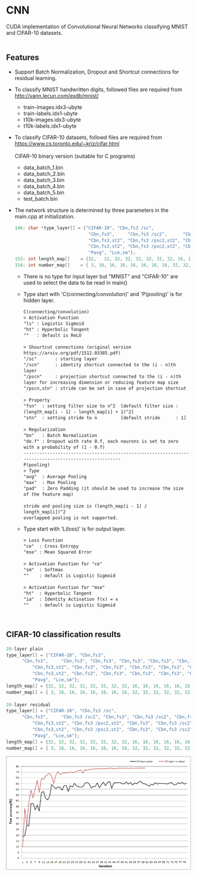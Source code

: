 # CNN
CUDA implementation of Convolutional Neural Networks classifying MNIST and CIFAR-10 datasets.</br></br>

## Features
- Support Batch Normalization, Dropout and Shortcut connections for residual learning.
- To classify MNIST handwritten digits, followed files are required from http://yann.lecun.com/exdb/mnist/
  - train-images.idx3-ubyte
  - train-labels.idx1-ubyte
  - t10k-images.idx3-ubyte
  - t10k-labels.idx1-ubyte
  
- To classify CIFAR-10 datasets, followd files are required from https://www.cs.toronto.edu/~kriz/cifar.html<br><br>
  CIFAR-10 binary version (suitable for C programs)
  - data_batch_1.bin
  - data_batch_2.bin
  - data_batch_3.bin
  - data_batch_4.bin
  - data_batch_5.bin
  - test_batch.bin

- The network structure is determined by three parameters in the main.cpp at initialization.

  ```C++
  146: char *type_layer[] = {"CIFAR-10", "Cbn,fs3 /sc",
                              "Cbn,fs3",     "Cbn,fs3 /sc2",      "Cbn,fs3", "Cbn,fs3 /sc2", "Cbn,fs3", "Cbn,fs3 /sc2",
                              "Cbn,fs3,st2", "Cbn,fs3 /psc2,st2", "Cbn,fs3", "Cbn,fs3 /sc2", "Cbn,fs3", "Cbn,fs3 /sc2",
                              "Cbn,fs3,st2", "Cbn,fs3 /psc2,st2", "Cbn,fs3", "Cbn,fs3 /sc2", "Cbn,fs3", "Cbn,fs3 /sc2",
                              "Pavg", "Lce,sm"};
  153: int length_map[]    = {32,	32, 32, 32, 32, 32, 32, 32, 16, 16, 16, 16, 16, 16,  8,  8,  8,  8,  8,  8,  1,  1};
  154: int number_map[]    = { 3, 16, 16, 16, 16, 16, 16, 16, 32, 32, 32, 32, 32, 32, 64, 64, 64, 64, 64, 64, 64, 10};
  ```  
  - There is no type for input layer but "MNIST" and "CIFAR-10" are used to select the data to be read in main()
  - Type start with 'C(connecting/convolution)' and 'P(pooling)' is for hidden layer.
  
  	```
    C(connecting/convolution)
    > Activation Function
    "ls" : Logistic Sigmoid
    "ht" : Hyperbolic Tangent
    ""   : default is ReLU
    
    > Shourtcut connections (original version https://arxiv.org/pdf/1512.03385.pdf)
    "/sc"       : starting layer
    "/scn"      : identity shortcut connected to the (i - n)th layer
    "/pscn"     : projection shortcut connected to the (i - n)th layer for increasing dimension or reducing feature map size
    "/pscn,stn" : stride can be set in case of projection shortcut
    
    > Property
    "fsn"  : setting filter size to n^2  [default filter size : (length_map[i - 1] - length_map[i] + 1)^2]
    "stn"  : setting stride to n         [default stride      : 1]

    > Regularization
    "bn"   : Batch Normalization
    "do.f" : Dropout with rate 0.f, each neurons is set to zero with a probability of (1 - 0.f)
    ----------------------------------------------------------------------------------------------------
    P(pooling)
    > Type
    "avg"  : Average Pooling
    "max"  : Max Pooling
    "pad"  : Zero Padding (it should be used to increase the size of the feature map)
    
    stride and pooling size is (length_map[i - 1] / length_map[i])^2    
    overlapped pooling is not supported.
	  ```
   - Type start with 'L(loss)' is for output layer.
   
	 ```
	 > Loss Function
	 "ce"  : Cross Entropy
	 "mse" : Mean Squared Error
	 
	 > Activation Function for "ce"
	 "sm"  : Softmax
	 ""    : default is Logistic Sigmoid

	 > Activation Function for "mse"
	 "ht"  : Hyperbolic Tangent
	 "ia"  : Identity Activation f(x) = x
	 ""    : default is Logistic Sigmoid
	 ```
</br>

## CIFAR-10 classification results
  ```C++
  20-layer plain
  type_layer[] = {"CIFAR-10", "Cbn,fs3", 
  		"Cbn,fs3",     "Cbn,fs3", "Cbn,fs3", "Cbn,fs3", "Cbn,fs3", "Cbn,fs3",
			"Cbn,fs3,st2", "Cbn,fs3", "Cbn,fs3", "Cbn,fs3", "Cbn,fs3", "Cbn,fs3",
			"Cbn,fs3,st2", "Cbn,fs3", "Cbn,fs3", "Cbn,fs3", "Cbn,fs3", "Cbn,fs3",
			"Pavg", "Lce,sm"};
  length_map[] = {32, 32, 32, 32, 32, 32, 32, 32, 16, 16, 16, 16, 16, 16,  8,  8,  8,  8,  8,  8,  1,  1};
  number_map[] = { 3, 16, 16, 16, 16, 16, 16, 16, 32, 32, 32, 32, 32, 32, 64, 64, 64, 64, 64, 64, 64, 10};
  
  20-layer residual
  type_layer[] = {"CIFAR-10", "Cbn,fs3 /sc", 
  		"Cbn,fs3",     "Cbn,fs3 /sc2", "Cbn,fs3", "Cbn,fs3 /sc2", "Cbn,fs3", "Cbn,fs3 /sc2",
			"Cbn,fs3,st2", "Cbn,fs3 /psc2,st2", "Cbn,fs3", "Cbn,fs3 /sc2", "Cbn,fs3", "Cbn,fs3 /sc2",
			"Cbn,fs3,st2", "Cbn,fs3 /psc2,st2", "Cbn,fs3", "Cbn,fs3 /sc2", "Cbn,fs3", "Cbn,fs3 /sc2",
			"Pavg", "Lce,sm"};
  length_map[] = {32, 32, 32, 32, 32, 32, 32, 32, 16, 16, 16, 16, 16, 16,  8,  8,  8,  8,  8,  8,  1,  1};
  number_map[] = { 3, 16, 16, 16, 16, 16, 16, 16, 32, 32, 32, 32, 32, 32, 64, 64, 64, 64, 64, 64, 64, 10};
  ```
![result](/result.PNG)
